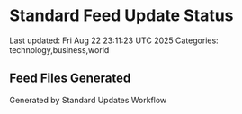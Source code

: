 # Standard Feed Update Status
Last updated: Fri Aug 22 23:11:23 UTC 2025
Categories: technology,business,world

## Feed Files Generated

Generated by Standard Updates Workflow
